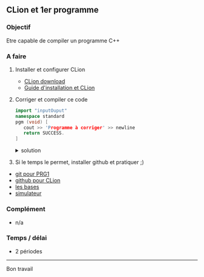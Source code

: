 ## CLion et 1er programme

### Objectif
Etre capable de compiler un programme C++

### A faire
1. Installer et configurer CLion

	- [CLion download](https://www.jetbrains.com/clion/download)
	- [Guide d'installation et CLion](https://github.com/gmbreguet/PRG1_GMB/blob/main/3_Complements/IDE_CLion/Installation%20CLion%20-%20Fouad%20HANNA%20v1.2.pdf)

2. Corriger et compiler ce code

	~~~cpp
	import "inputOuput"
	namespace standard
	pgm (void) [
	   cout >> 'Programme à corriger' >> newline
	   return SUCCESS.
	]
	~~~

	<details>
	<summary>solution</summary>
	
	avec les no de lignes
	
	~~~
	1) import "inputOuput"
	2) namespace standard
	3) pgm (void) [
	4)    cout >> 'Programme à corriger' >> newline
	5)    return SUCCESS.
	6) ]
	~~~

	corrections à apporter

	~~~
	1) - manque le #
	   - include au lieu de import
	   - pas de " mais des <..>
	2) - manque using
	   - std au lieu de standard
	3) - manque le type de retour "int"
	   - le nom de la fonction doit être "main"
	   - parenthèses vide ( )
	4) - l'opérateur de flux est à l'envers, ce serait cin >> variable ou cout << "message"
	   - la chaine de caratères doit être entre "..."
	   - le newline est à remplacer par endl
	   - manque le ;
	   - un message à la console ne devrait pas avoir d'accent
	5) - manque EXIT_ et un ; au lieu du .
	6) - un bloc est entre { } et non entre [ ]
	~~~

	code corrigé

	~~~cpp
	#include <cstdlib>
	#include <iostream>	
	using namespace std;
	
	int main () {
	   cout << "Programme correct" << endl;
	   return EXIT_SUCCESS;
	}
	~~~
</details>

3. Si le temps le permet, installer github et pratiquer ;)

- [git pour PRG1](https://github.com/gmbreguet/PRG1_GMB/blob/main/3_Complements/Git/Git%20pour%20PRG1.pdf)
- [github pour CLion](https://github.com/gmbreguet/PRG1_GMB/blob/main/3_Complements/Git/GitHub4CLion.pdf)
- [les bases](https://github.com/gmbreguet/PRG1_GMB/blob/main/3_Complements/Git/git%20-%20les%20bases.pdf)
- [simulateur](https://learngitbranching.js.org/?locale=fr_FR)

### Complément
- n/a


### Temps / délai
- 2 périodes

---
Bon travail
